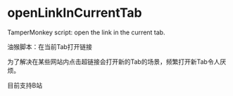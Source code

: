 # openLinkInCurrentTab

TamperMonkey script: open the link in the current tab. 

油猴脚本：在当前Tab打开链接

为了解决在某些网站内点击超链接会打开新的Tab的场景，频繁打开新Tab令人厌烦。

目前支持B站
